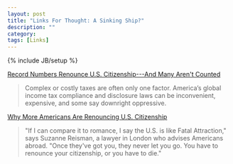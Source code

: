 ```yaml
---
layout: post
title: "Links For Thought: A Sinking Ship?"
description: ""
category: 
tags: [Links]
---
```

{% include JB/setup %}

<a target="_blank" href="http://www.forbes.com/sites/robertwood/2014/05/03/americans-are-renouncing-citizenship-at-record-pace-and-many-arent-even-counted/">Record Numbers Renounce U.S. Citizenship---And Many Aren't Counted</a>

<blockquote>Complex or costly taxes are often only one factor. America’s global income tax compliance and disclosure laws can be inconvenient, expensive, and some say downright oppressive.</blockquote>

<a target="_blank" href="http://www.npr.org/blogs/parallels/2014/02/20/275937138/why-more-americans-are-renouncing-u-s-citizenship">Why More Americans Are Renouncing U.S. Citizenship</a>

<blockquote>"If I can compare it to romance, I say the U.S. is like Fatal Attraction," says Suzanne Reisman, a lawyer in London who advises Americans abroad. "Once they've got you, they never let you go. You have to renounce your citizenship, or you have to die."</blockquote>

